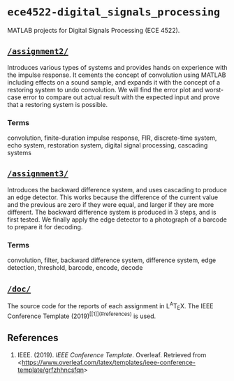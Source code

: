 # `ece4522-digital_signals_processing`
MATLAB projects for Digital Signals Processing (ECE 4522).

## [`/assignment2/`](assignment2)

Introduces various types of systems and provides hands on experience
with the impulse response. It cements the concept of convolution using
MATLAB including effects on a sound sample, and expands it with the
concept of a restoring system to undo convolution. We will find the
error plot and worst-case error to compare out actual result with the
expected input and prove that a restoring system is possible.

### Terms

convolution, finite-duration impulse response, FIR, discrete-time
system, echo system, restoration system, digital signal processing,
cascading systems

## [`/assignment3/`](assignment3)

Introduces the backward difference system, and uses cascading to
produce an edge detector. This works because the difference of the
current value and the previous are zero if they were equal, and larger
if they are more different. The backward difference system is produced
in 3 steps, and is first tested. We finally apply the edge detector to
a photograph of a barcode to prepare it for decoding.

### Terms

convolution, filter, backward difference system, difference system,
edge detection, threshold, barcode, encode, decode

## [`/doc/`](doc)

The source code for the reports of each assignment in
L<sup>A</sup>T<sub>E</sub>X. The IEEE Conference Template (2019)<!--
--><sup>[&lsqb;1]](#references)</sup> is used.

## References

1. <a name='ref-1'></a> IEEE. (2019). *IEEE Conference Template*. Overleaf. Retrieved from
<<https://www.overleaf.com/latex/templates/ieee-conference-template/grfzhhncsfqn>>

